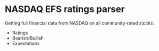 # NASDAQ EFS ratings parser
Getting full financial data from NASDAQ on all community-rated stocks:
- Ratings
- Bearish/Bullish
- Expectations
